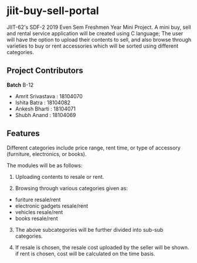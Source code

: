 # jiit-buy-sell-portal
JIIT-62's SDF-2 2019 Even Sem Freshmen Year Mini Project. A mini buy, sell and rental service application will be created using C language; The user will have the option to upload their contents to sell, and also browse through varieties to buy or rent accessories which will be sorted using different categories.

## Project Contributors

**Batch** B-12

- Amrit Srivastava : 18104070
- Ishita Batra : 18104082
- Ankesh Bharti : 18104071
- Shubh Anand : 18104069

## Features

Different categories include price range, rent time, or type of accessory (furniture, electronics, or books). 

The modules will be as follows:

1. Uploading contents to resale or rent.

2. Browsing through various categories given as:
- furiture resale/rent 
- electronic gadgets resale/rent 
- vehicles resale/rent 
- books resale/rent 

3. The above subcategories will be further divided into sub-sub categories.

4. If resale is chosen, the resale cost uploaded by the seller will be shown. if rent is chosen, cost will be calculated on the time basis.

